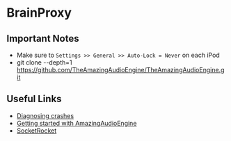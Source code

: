 BrainProxy
==========

## Important Notes
* Make sure to ```Settings >> General >> Auto-Lock = Never``` on each iPod
* git clone --depth=1 https://github.com/TheAmazingAudioEngine/TheAmazingAudioEngine.git

## Useful Links
* [Diagnosing crashes](http://www.raywenderlich.com/10209/my-app-crashed-now-what-part-1)
* [Getting started with AmazingAudioEngine](http://theamazingaudioengine.com/doc/_getting-_started.html)
* [SocketRocket](https://github.com/square/SocketRocket)